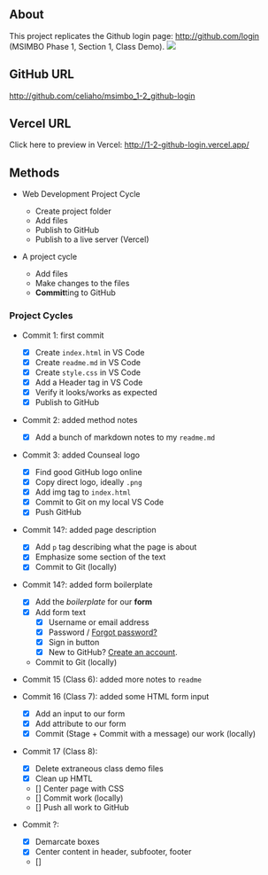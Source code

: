 ## About
This project replicates the Github login page: <a href="http://github.com/login" target="_blank">http://github.com/login</a> (MSIMBO Phase 1, Section 1, Class Demo).
![](https://i.imgur.com/MNeEdF0.png)

## GitHub URL
<a href="http://github.com/celiaho/msimbo_1-2_github-login" target="_blank">http://github.com/celiaho/msimbo_1-2_github-login</a>

## Vercel URL
Click here to preview in Vercel: <a href="http://1-2-github-login.vercel.app/" target="_blank">http://1-2-github-login.vercel.app/</a>


## Methods
- Web Development Project Cycle
    - Create project folder
    - Add files
    - Publish to GitHub
    - Publish to a live server  (Vercel)

- A project cycle
    - Add files
    - Make changes to the files
    - **Commit**ting to GitHub


### Project Cycles
- Commit 1: first commit
    - [x] Create `index.html` in VS Code
    - [x] Create `readme.md` in VS Code
    - [x] Create `style.css` in VS Code
    - [x] Add a Header tag in VS Code
    - [x] Verify it looks/works as expected
    - [x] Publish to GitHub

- Commit 2: added method notes
    - [x] Add a bunch of markdown notes to my `readme.md`

- Commit 3: added Counseal logo
    - [x] Find good GitHub logo online
    - [x] Copy direct logo, ideally `.png` 
    - [x] Add img tag to `index.html`
    - [x] Commit to Git on my local VS Code
    - [x] Push GitHub

- Commit 14?: added page description
    - [x] Add `p` tag describing what the page is about
    - [x] Emphasize some section of the text
    - [x] Commit to Git (locally)

- Commit 14?: added form boilerplate
    - [x] Add the *boilerplate* for our **form**
    - [x] Add form text
        - [x] Username or email address
        - [x] Password / <a href="http://github.com/password_reset">Forgot password?</a>
        - [x] Sign in button
        - [x] New to GitHub? <a href="http://github.com/signup?source=login">Create an account</a>. 
    - Commit to Git (locally)
    
- Commit 15 (Class 6): added more notes to `readme`

- Commit 16 (Class 7): added some HTML form input
    - [x] Add an input to our form
    - [x] Add attribute to our form
    - [x] Commit (Stage + Commit with a message) our work (locally) 

- Commit 17 (Class 8):
    - [x] Delete extraneous class demo files
    - [x] Clean up HMTL
    - [] Center page with CSS
    - [] Commit work (locally)
    - [] Push all work to GitHub

- Commit ?: 
    - [x] Demarcate boxes
    - [x] Center content in header, subfooter, footer
    - [] 